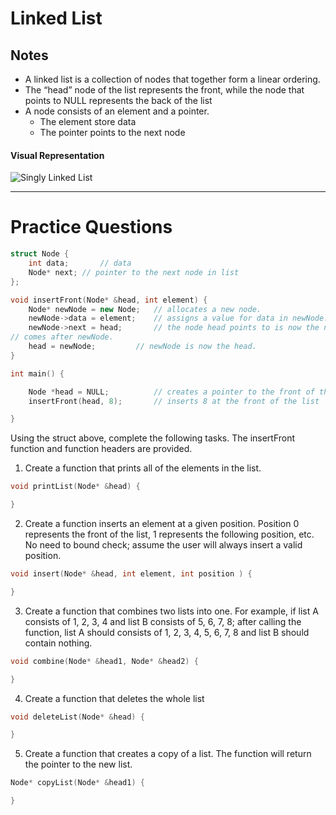 # Linked List

## Notes
- A linked list is a collection of nodes that together form a linear ordering.
- The “head” node of the list represents the front, while the node that points to NULL represents the back of the list
- A node consists of an element and a pointer.
    - The element store data
    - The pointer points to the next node  
#### Visual Representation
![Singly Linked List](https://github.com/omolazabal/ACM-EPP-Review/blob/master/LinkedList/images/SLL.png)

----

# Practice Questions

```C++
struct Node {
	int data;		// data
	Node* next;	// pointer to the next node in list
};

void insertFront(Node* &head, int element) {
	Node* newNode = new Node;	// allocates a new node.
	newNode->data = element;	// assigns a value for data in newNode.
	newNode->next = head;		// the node head points to is now the node that 
// comes after newNode.
	head = newNode;			// newNode is now the head.
}

int main() {

	Node *head = NULL;			// creates a pointer to the front of the list
	insertFront(head, 8);		// inserts 8 at the front of the list

}

```

Using the struct above, complete the following tasks. The insertFront function and function headers are provided.
  
   
1. Create a function that prints all of the elements in the list.
  
```C++
void printList(Node* &head) { 

}
```
  
    
2. Create a function inserts an element at a given position. Position 0 represents the front of the list, 1 represents the following position, etc. No need to bound check; assume the user will always insert a valid position.
  
```C++
void insert(Node* &head, int element, int position ) { 

}
```
  
    
3. Create a function that combines two lists into one. For example, if list A consists of 1, 2, 3, 4 and list B consists of 5, 6, 7, 8; after calling the function, list A should consists of 1, 2, 3, 4, 5, 6, 7, 8 and list B should contain nothing.
   
```C++
void combine(Node* &head1, Node* &head2) { 

}
```
  
    
4. Create a function that deletes the whole list
  
```C++
void deleteList(Node* &head) { 

}
```

5. Create a function that creates a copy of a list. The function will return the pointer to the new list.

```C++
Node* copyList(Node* &head1) {

}
```

